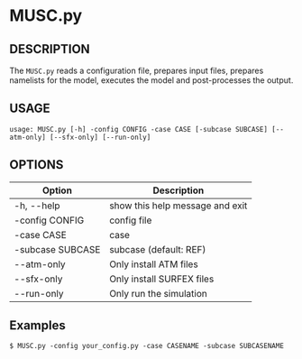 # MUSC.py

## DESCRIPTION
The `MUSC.py` reads a configuration file, prepares input files, prepares namelists for the model, executes the model and post-processes the output.

## USAGE
```shell
usage: MUSC.py [-h] -config CONFIG -case CASE [-subcase SUBCASE] [--atm-only] [--sfx-only] [--run-only]
```

## OPTIONS

| Option           | Description                    |
|------------------|--------------------------------|
| -h, --help       |show this help message and exit |
| -config CONFIG   |config file                     |
| -case CASE       |case                            |
| -subcase SUBCASE |subcase (default: REF)          |
| --atm-only       |Only install ATM files          |
| --sfx-only       |Only install SURFEX files       |
| --run-only       |Only run the simulation         |

## Examples

```shell
$ MUSC.py -config your_config.py -case CASENAME -subcase SUBCASENAME
```
